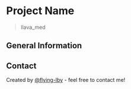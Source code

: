<!--
 * @Author: fly
 * @Date: 2024-09-05 15:49:37
 * @FilePath: /llava_med/README.md
 * @Description: 
-->
# Project Name
> llava_med
<!-- > Live demo [_here_](https://www.example.com). If you have the project hosted somewhere, include the link here. -->

<!-- ## Table of Contents
* [General Info](#general-information)
* [Technologies Used](#technologies-used)
* [Features](#features)
* [Screenshots](#screenshots)
* [Setup](#setup)
* [Usage](#usage)
* [Project Status](#project-status)
* [Room for Improvement](#room-for-improvement)
* [Acknowledgements](#acknowledgements)
* [Contact](#contact)
* [License](#license) -->


## General Information
<!-- - LLaVA-Med/other_data 存放了各下游任务数据集.
- LLaVA-Med/llava/train 存放了训练代码
- LLaVA-Med/llava/sft_data/classify_mimic_file.json 微调数据集
- LLaVA-Med/llava/eval 存放评估代码
- LLaVA-Med/data/eval 存放lora微调后模型在Chest-X-ray数据集的评估结果 -->
<!-- You don't have to answer all the questions - just the ones relevant to your project. -->

<!-- 
## Technologies Used
- Tech 1 - version 1.0
- Tech 2 - version 2.0
- Tech 3 - version 3.0


## Features
List the ready features here:
- Awesome feature 1
- Awesome feature 2
- Awesome feature 3




## Setup
What are the project requirements/dependencies? Where are they listed? A requirements.txt or a Pipfile.lock file perhaps? Where is it located?

Proceed to describe how to install / setup one's local environment / get started with the project.


## Usage
How does one go about using it?
Provide various use cases and code examples here.

`write-your-code-here` -->

<!-- 
## Project Status
Project is: _in progress_ / _complete_ / _no longer being worked on_. If you are no longer working on it, provide reasons why.


## Room for Improvement
Include areas you believe need improvement / could be improved. Also add TODOs for future development.

Room for improvement:
- Improvement to be done 1
- Improvement to be done 2

To do:
- Feature to be added 1
- Feature to be added 2


## Acknowledgements
Give credit here.
- This project was inspired by...
- This project was based on [this tutorial](https://www.example.com).
- Many thanks to... -->


## Contact
Created by [@flying-lby](https://www.flynerd.pl/) - feel free to contact me!


<!-- Optional -->
<!-- ## License -->
<!-- This project is open source and available under the [... License](). -->

<!-- You don't have to include all sections - just the one's relevant to your project -->
